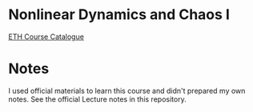 # Nonlinear Dynamics and Chaos I

[ETH Course Catalogue](https://www.vorlesungen.ethz.ch//Vorlesungsverzeichnis/lerneinheit.view?lerneinheitId=139546&semkez=2020W&ansicht=KATALOGDATEN&lang=de)

# Notes

I used official materials to learn this course and didn't prepared my own notes. See the official Lecture notes in this repository.